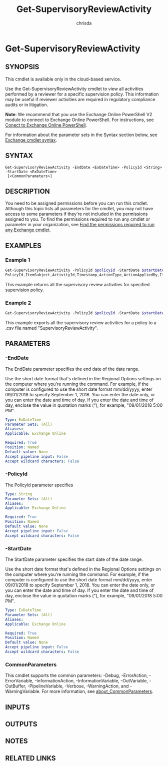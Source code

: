 ﻿---
external help file: Microsoft.Exchange.TransportMailflow-Help.xml
online version: https://docs.microsoft.com/powershell/module/exchange/get-supervisoryreviewactivity
applicable: Exchange Online, Office 365 Security & Compliance Center
title: Get-SupervisoryReviewActivity
schema: 2.0.0
author: chrisda
ms.author: chrisda
ms.reviewer:
monikerRange: "exchonline-ps"
---

# Get-SupervisoryReviewActivity

## SYNOPSIS
This cmdlet is available only in the cloud-based service.

Use the Get-SupervisoryReviewActivity cmdlet to view all activities performed by a reviewer for a specific supervision policy. This information may be useful if reviewer activities are required in regulatory compliance audits or in litigation.

**Note**: We recommend that you use the Exchange Online PowerShell V2 module to connect to Exchange Online PowerShell. For instructions, see [Conect to Exchange Online PowerShell](https://docs.microsoft.com/powershell/exchange/connect-to-exchange-online-powershell).

For information about the parameter sets in the Syntax section below, see [Exchange cmdlet syntax](https://docs.microsoft.com/powershell/exchange/exchange-cmdlet-syntax).

## SYNTAX

```
Get-SupervisoryReviewActivity -EndDate <ExDateTime> -PolicyId <String> -StartDate <ExDateTime>
 [<CommonParameters>]
```

## DESCRIPTION
You need to be assigned permissions before you can run this cmdlet. Although this topic lists all parameters for the cmdlet, you may not have access to some parameters if they're not included in the permissions assigned to you. To find the permissions required to run any cmdlet or parameter in your organization, see [Find the permissions required to run any Exchange cmdlet](https://docs.microsoft.com/powershell/exchange/find-exchange-cmdlet-permissions).

## EXAMPLES

### Example 1
```powershell
Get-SupervisoryReviewActivity -PolicyId $policyId -StartDate $startDate -EndDate $endDate | Sort-Object Timestamp -Descending | fl
PolicyId,ItemSubject,ActivityId,Timestamp,ActionType,ActionAppliedBy,ItemStatusAfterAction
```

This example returns all the supervisory review activities for specified supervision policy.

### Example 2
```powershell
Get-SupervisoryReviewActivity -PolicyId $policyId -StartDate $startDate -EndDate $endDate | Sort-Object Timestamp -Descending | select-object PolicyId,ItemSubject,ActivityId,Timestamp,ActionType,ActionAppliedBy,ItemStatusAfterAction | Export-csv 'C:\Temp\SupervisoryReviewActivity.csv'
```

This example exports all the supervisory review activities for a policy to a .csv file named "SupervisoryReviewActivity".

## PARAMETERS

### -EndDate
The EndDate parameter specifies the end date of the date range.

Use the short date format that's defined in the Regional Options settings on the computer where you're running the command. For example, if the computer is configured to use the short date format mm/dd/yyyy, enter 09/01/2018 to specify September 1, 2018. You can enter the date only, or you can enter the date and time of day. If you enter the date and time of day, enclose the value in quotation marks ("), for example, "09/01/2018 5:00 PM".

```yaml
Type: ExDateTime
Parameter Sets: (All)
Aliases:
Applicable: Exchange Online

Required: True
Position: Named
Default value: None
Accept pipeline input: False
Accept wildcard characters: False
```

### -PolicyId
The PolicyId parameter specifies

```yaml
Type: String
Parameter Sets: (All)
Aliases:
Applicable: Exchange Online

Required: True
Position: Named
Default value: None
Accept pipeline input: False
Accept wildcard characters: False
```

### -StartDate
The StartDate parameter specifies the start date of the date range.

Use the short date format that's defined in the Regional Options settings on the computer where you're running the command. For example, if the computer is configured to use the short date format mm/dd/yyyy, enter 09/01/2018 to specify September 1, 2018. You can enter the date only, or you can enter the date and time of day. If you enter the date and time of day, enclose the value in quotation marks ("), for example, "09/01/2018 5:00 PM".

```yaml
Type: ExDateTime
Parameter Sets: (All)
Aliases:
Applicable: Exchange Online

Required: True
Position: Named
Default value: None
Accept pipeline input: False
Accept wildcard characters: False
```

### CommonParameters
This cmdlet supports the common parameters: -Debug, -ErrorAction, -ErrorVariable, -InformationAction, -InformationVariable, -OutVariable, -OutBuffer, -PipelineVariable, -Verbose, -WarningAction, and -WarningVariable. For more information, see [about_CommonParameters](https://go.microsoft.com/fwlink/p/?LinkID=113216).

## INPUTS

###  

## OUTPUTS

###  

## NOTES

## RELATED LINKS

